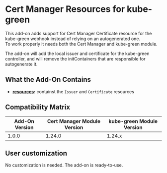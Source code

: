 # Cert Manager Resources for kube-green

This add-on adds support for Cert Manager Certificate resource for the kube-green webhook instead of
relying on an autogenerated one.  
To work properly it needs both the Cert Manager and kube-green module.

The add-on will add the local issuer and certificate for the kube-green controller, and will remove the initContainers
that are responsible for autogenerate it.

## What the Add-On Contains

- **[resources](./resources):** containst the `Issuer` and `Certificate` resources

## Compatibility Matrix

| Add-On Version | Cert Manager Module Version | kube-green Module Version |
|----------------|-----------------------------|---------------------------|
| 1.0.0          | 1.24.0                      | 1.24.x                    |

## User customization

No customization is needed. The add-on is ready-to-use.
